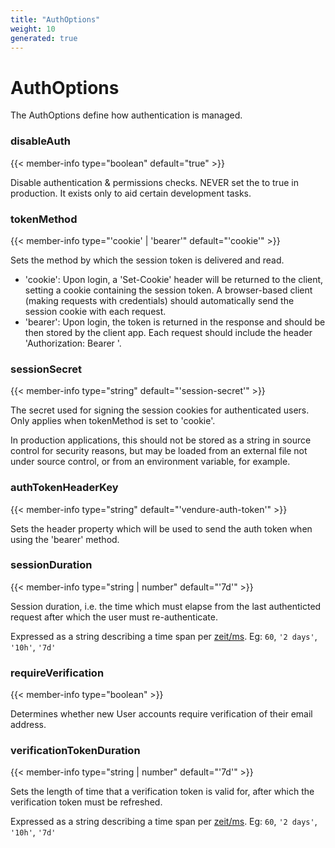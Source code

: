 ```yaml
---
title: "AuthOptions"
weight: 10
generated: true
---
```

<!-- This file was generated from the Vendure TypeScript source. Do not modify. Instead, re-run "generate-docs" -->


# AuthOptions

The AuthOptions define how authentication is managed.

### disableAuth

{{< member-info type="boolean" default="true" >}}

Disable authentication & permissions checks.NEVER set the to true in production. It existsonly to aid certain development tasks.

### tokenMethod

{{< member-info type="'cookie' | 'bearer'" default="'cookie'" >}}

Sets the method by which the session token is delivered and read.* 'cookie': Upon login, a 'Set-Cookie' header will be returned to the client, setting acookie containing the session token. A browser-based client (making requests with credentials)should automatically send the session cookie with each request.* 'bearer': Upon login, the token is returned in the response and should be then stored by theclient app. Each request should include the header 'Authorization: Bearer <token>'.

### sessionSecret

{{< member-info type="string" default="'session-secret'" >}}

The secret used for signing the session cookies for authenticated users. Only applies whentokenMethod is set to 'cookie'.In production applications, this should not be stored as a string insource control for security reasons, but may be loaded from an externalfile not under source control, or from an environment variable, for example.

### authTokenHeaderKey

{{< member-info type="string" default="'vendure-auth-token'" >}}

Sets the header property which will be used to send the auth token when using the 'bearer' method.

### sessionDuration

{{< member-info type="string | number" default="'7d'" >}}

Session duration, i.e. the time which must elapse from the last authenticted requestafter which the user must re-authenticate.Expressed as a string describing a time span per[zeit/ms](https://github.com/zeit/ms.js).  Eg: `60`, `'2 days'`, `'10h'`, `'7d'`

### requireVerification

{{< member-info type="boolean" >}}

Determines whether new User accounts require verification of their email address.

### verificationTokenDuration

{{< member-info type="string | number" default="'7d'" >}}

Sets the length of time that a verification token is valid for, after which the verification token must be refreshed.Expressed as a string describing a time span per[zeit/ms](https://github.com/zeit/ms.js).  Eg: `60`, `'2 days'`, `'10h'`, `'7d'`

